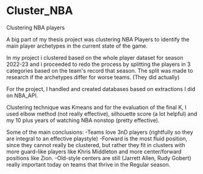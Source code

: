# Cluster_NBA
Clustering NBA players

A big part of my thesis project was clustering NBA Players to identify the main player archetypes in the current state of the game. 

In my project i clustered based on the whole player dataset for season 2022-23 and i proceeded to redo the process by splitting the players in 3 categories based on the team's record that season. 
The split was made to research if the archetypes differ for worse teams. (They did actually)

For the project, I handled and created databases based on extractions I did on NBA_API.

Clustering technique was Kmeans and for the evaluation of the final K, I used elbow method (not really effective), silhouette score (a lot helpful) and my 10 plus years of watching NBA nonstop (pretty effective).

Some of the main conclusions:
-Teams love 3nD players (rightfully so they are integral to an effective playstyle)
-Forward is the most fluid position, since they cannot really be clustered, but rather they fit in clusters with more guard-like players like Khris Middleton and more center/forward positions like Zion.
-Old-style centers are still (Jarrett Allen, Rudy Gobert) really important today on teams that thrive in the Regular season.  

